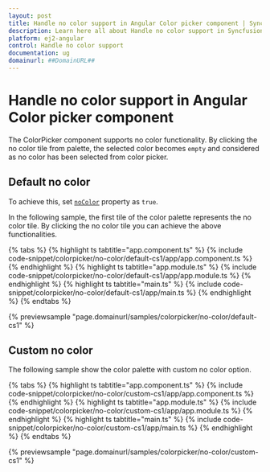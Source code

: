 ```yaml
---
layout: post
title: Handle no color support in Angular Color picker component | Syncfusion
description: Learn here all about Handle no color support in Syncfusion Angular Color picker component of Syncfusion Essential JS 2 and more.
platform: ej2-angular
control: Handle no color support 
documentation: ug
domainurl: ##DomainURL##
---
```


# Handle no color support in Angular Color picker component

The ColorPicker component supports no color functionality. By clicking the no color tile from palette, the selected color becomes `empty` and considered as no color has been selected from color picker.

## Default no color

To achieve this, set [`noColor`](https://ej2.syncfusion.com/angular/documentation/api/color-picker#nocolor) property as `true`.

In the following sample, the first tile of the color palette represents the no color tile. By clicking the no color tile you can achieve the above functionalities.

{% tabs %}
{% highlight ts tabtitle="app.component.ts" %}
{% include code-snippet/colorpicker/no-color/default-cs1/app/app.component.ts %}
{% endhighlight %}
{% highlight ts tabtitle="app.module.ts" %}
{% include code-snippet/colorpicker/no-color/default-cs1/app/app.module.ts %}
{% endhighlight %}
{% highlight ts tabtitle="main.ts" %}
{% include code-snippet/colorpicker/no-color/default-cs1/app/main.ts %}
{% endhighlight %}
{% endtabs %}
  
{% previewsample "page.domainurl/samples/colorpicker/no-color/default-cs1" %}

## Custom no color

The following sample show the color palette with custom no color option.

{% tabs %}
{% highlight ts tabtitle="app.component.ts" %}
{% include code-snippet/colorpicker/no-color/custom-cs1/app/app.component.ts %}
{% endhighlight %}
{% highlight ts tabtitle="app.module.ts" %}
{% include code-snippet/colorpicker/no-color/custom-cs1/app/app.module.ts %}
{% endhighlight %}
{% highlight ts tabtitle="main.ts" %}
{% include code-snippet/colorpicker/no-color/custom-cs1/app/main.ts %}
{% endhighlight %}
{% endtabs %}
  
{% previewsample "page.domainurl/samples/colorpicker/no-color/custom-cs1" %}